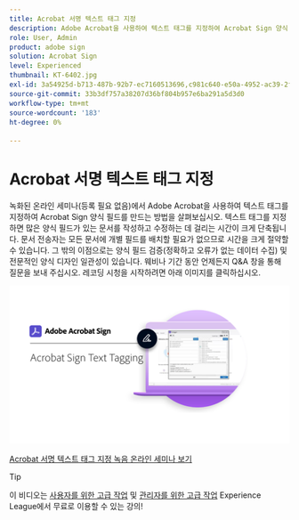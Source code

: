 ```yaml
---
title: Acrobat 서명 텍스트 태그 지정
description: Adobe Acrobat을 사용하여 텍스트 태그를 지정하여 Acrobat Sign 양식 필드를 작성하는 방법에 대해 알아봅니다.
role: User, Admin
product: adobe sign
solution: Acrobat Sign
level: Experienced
thumbnail: KT-6402.jpg
exl-id: 3a54925d-b713-487b-92b7-ec7160513696,c981c640-e50a-4952-ac39-2f90d6d0cf08
source-git-commit: 33b3df757a38207d36bf804b957e6ba291a5d3d0
workflow-type: tm+mt
source-wordcount: '183'
ht-degree: 0%

---
```


# Acrobat 서명 텍스트 태그 지정

녹화된 온라인 세미나(등록 필요 없음)에서 Adobe Acrobat을 사용하여 텍스트 태그를 지정하여 Acrobat Sign 양식 필드를 만드는 방법을 살펴보십시오. 텍스트 태그를 지정하면 많은 양식 필드가 있는 문서를 작성하고 수정하는 데 걸리는 시간이 크게 단축됩니다. 문서 전송자는 모든 문서에 개별 필드를 배치할 필요가 없으므로 시간을 크게 절약할 수 있습니다. 그 밖의 이점으로는 양식 필드 검증(정확하고 오류가 없는 데이터 수집) 및 전문적인 양식 디자인 일관성이 있습니다. 웨비나 기간 동안 언제든지 Q&amp;A 창을 통해 질문을 보내 주십시오. 레코딩 시청을 시작하려면 아래 이미지를 클릭하십시오.

[![세션 보기](../assets/Text-Tagging.png)](https://event.on24.com/wcc/r/2338276/415BE4603F60A61A546C0A91528B444F)

[Acrobat 서명 텍스트 태그 지정 녹음 온라인 세미나 보기](https://event.on24.com/wcc/r/2338276/415BE4603F60A61A546C0A91528B444F)

>[!TIP]
>
>이 비디오는 [사용자를 위한 고급 작업](https://experienceleague.adobe.com/?recommended=Sign-U-1-2020.3) 및 [관리자를 위한 고급 작업](https://experienceleague.adobe.com/?recommended=Sign-A-1-2020.1) Experience League에서 무료로 이용할 수 있는 강의!
